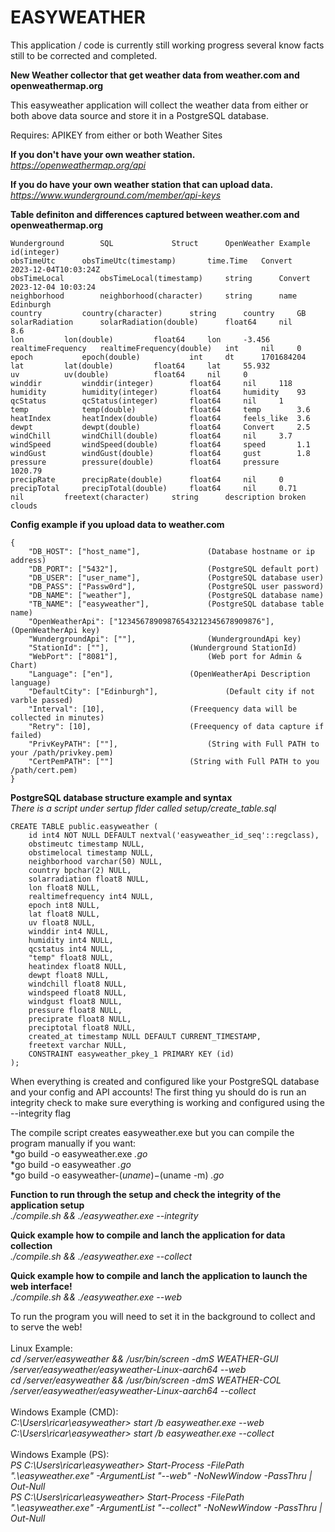 # EASYWEATHER

This application / code is currently still working progress several know facts still to be corrected and completed.


**New Weather collector that get weather data from weather.com and openweathermap.org**

This easyweather application will collect the weather data from either or both above data source and store it in a PostgreSQL database.

Requires: APIKEY from either or both Weather Sites

**If you don't have your own weather station.**<BR>
*https://openweathermap.org/api*

**If you do have your own weather station that can upload data.**<BR>
*https://www.wunderground.com/member/api-keys*

**Table definiton and differences captured between weather.com and openweathermap.org**

```
Wunderground		SQL				Struct		OpenWeather	Example
id(integer)			
obsTimeUtc		obsTimeUtc(timestamp)		time.Time	Convert		2023-12-04T10:03:24Z	
obsTimeLocal		obsTimeLocal(timestamp)		string		Convert		2023-12-04 10:03:24
neighborhood		neighborhood(character)		string		name		Edinburgh
country			country(character)		string		country		GB
solarRadiation		solarRadiation(double)		float64		nil		8.6	
lon			lon(double)			float64		lon		-3.456
realtimeFrequency	realtimeFrequency(double)	int		nil		0
epoch			epoch(double)			int		dt		1701684204
lat			lat(double)			float64		lat		55.932
uv			uv(double)			float64		nil		0	
winddir			winddir(integer)		float64		nil		118	
humidity		humidity(integer)		float64		humidity	93
qcStatus		qcStatus(integer)		float64		nil		1	
temp			temp(double)			float64		temp		3.6
heatIndex		heatIndex(double)		float64		feels_like	3.6
dewpt			dewpt(double)			float64		Convert		2.5
windChill		windChill(double)		float64		nil		3.7
windSpeed		windSpeed(double)		float64		speed		1.1
windGust		windGust(double)		float64		gust		1.8
pressure		pressure(double)		float64		pressure	1020.79
precipRate		precipRate(double)		float64		nil		0	
precipTotal		precipTotal(double)		float64		nil		0.71	
nil			freetext(character)		string		description	broken clouds
```
**Config example if you upload data to weather.com**
```
{
	"DB_HOST": ["host_name"],				(Database hostname or ip address)
	"DB_PORT": ["5432"],					(PostgreSQL default port)
	"DB_USER": ["user_name"],				(PostgreSQL database user)
	"DB_PASS": ["Passw0rd"],				(PostgreSQL user password)
	"DB_NAME": ["weather"],					(PostgreSQL database name)
	"TB_NAME": ["easyweather"],				(PostgreSQL database table name)
	"OpenWeatherApi": ["12345678909876543212345678909876"],	(OpenWeatherApi key)
	"WundergroundApi": [""],				(WundergroundApi key)
	"StationId": [""],					(Wunderground StationId)
	"WebPort": ["8081"],					(Web port for Admin & Chart)
	"Language": ["en"],					(OpenWeatherApi Description language)
	"DefaultCity": ["Edinburgh"],				(Default city if not varble passed)
	"Interval": [10],					(Freequency data will be collected in minutes)
	"Retry": [10],						(Freequency of data capture if failed)
	"PrivKeyPATH": [""],					(String with Full PATH to your /path/privkey.pem)
	"CertPemPATH": [""]					(String with Full PATH to you /path/cert.pem)
}
```
**PostgreSQL database structure example and syntax**<BR>
*There is a script under sertup flder called setup/create_table.sql*

```
CREATE TABLE public.easyweather (
	id int4 NOT NULL DEFAULT nextval('easyweather_id_seq'::regclass),
	obstimeutc timestamp NULL,
	obstimelocal timestamp NULL,
	neighborhood varchar(50) NULL,
	country bpchar(2) NULL,
	solarradiation float8 NULL,
	lon float8 NULL,
	realtimefrequency int4 NULL,
	epoch int8 NULL,
	lat float8 NULL,
	uv float8 NULL,
	winddir int4 NULL,
	humidity int4 NULL,
	qcstatus int4 NULL,
	"temp" float8 NULL,
	heatindex float8 NULL,
	dewpt float8 NULL,
	windchill float8 NULL,
	windspeed float8 NULL,
	windgust float8 NULL,
	pressure float8 NULL,
	preciprate float8 NULL,
	preciptotal float8 NULL,
	created_at timestamp NULL DEFAULT CURRENT_TIMESTAMP,
	freetext varchar NULL,
	CONSTRAINT easyweather_pkey_1 PRIMARY KEY (id)
);
```

When everything is created and configured like your PostgreSQL database and your config and API accounts! The first thing yu should do is run an integrity check to make sure everything is working and configured using the --integrity flag<BR>

The compile script creates easyweather.exe but you can compile the program manually if you want:<BR>
*go build -o easyweather.exe *.go*<BR>
*go build -o easyweather *.go*<BR>
*go build -o easyweather-$(uname)-$(uname -m) *.go*<BR>

**Function to run through the setup and check the integrity of the application setup**<BR>
*./compile.sh && ./easyweather.exe --integrity*<BR>

**Quick example how to compile and lanch the application for data collection**<BR>
*./compile.sh && ./easyweather.exe --collect*<BR>

**Quick example how to compile and lanch the application to launch the web interface!**<BR>
*./compile.sh && ./easyweather.exe --web*<BR>

To run the program you will need to set it in the background to collect and to serve the web!<BR><BR>
Linux Example:<BR>
*cd /server/easyweather && /usr/bin/screen -dmS WEATHER-GUI /server/easyweather/easyweather-Linux-aarch64 --web*<BR>
*cd /server/easyweather && /usr/bin/screen -dmS WEATHER-COL /server/easyweather/easyweather-Linux-aarch64 --collect*<BR><BR>
Windows Example (CMD):<BR>
*C:\Users\ricar\easyweather> start /b easyweather.exe --web*<BR>
*C:\Users\ricar\easyweather> start /b easyweather.exe --collect*<BR><BR>
Windows Example (PS):<BR>
*PS C:\Users\ricar\easyweather> Start-Process -FilePath ".\easyweather.exe" -ArgumentList "--web" -NoNewWindow -PassThru | Out-Null*<BR>
*PS C:\Users\ricar\easyweather> Start-Process -FilePath ".\easyweather.exe" -ArgumentList "--collect" -NoNewWindow -PassThru | Out-Null*<BR>